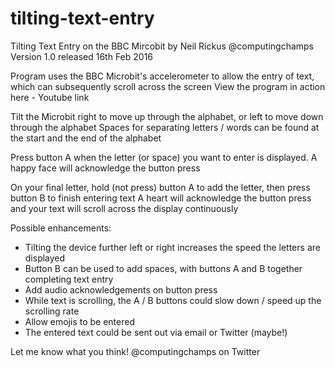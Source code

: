 # tilting-text-entry


 Tilting Text Entry on the BBC Mircobit by Neil Rickus @computingchamps
 Version 1.0 released 16th Feb 2016

 Program uses the BBC Microbit's accelerometer to allow the entry of text, which can subsequently scroll across the screen
 View the program in action here - Youtube link

 Tilt the Microbit right to move up through the alphabet, or left to move down through the alphabet
 Spaces for separating letters / words can be found at the start and the end of the alphabet

 Press button A when the letter (or space) you want to enter is displayed. A happy face will acknowledge the button press

 On your final letter, hold (not press) button A to add the letter, then press button B to finish entering text
 A heart will acknowledge the button press and your text will scroll across the display continuously

 Possible enhancements:
 - Tilting the device further left or right increases the speed the letters are displayed
 - Button B can be used to add spaces, with buttons A and B together completing text entry
 - Add audio acknowledgements on button press
 - While text is scrolling, the A / B buttons could slow down / speed up the scrolling rate
 - Allow emojis to be entered
 - The entered text could be sent out via email or Twitter (maybe!)

 Let me know what you think! @computingchamps on Twitter

